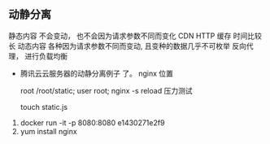 ## 动静分离
  静态内容
    不会变动， 也不会因为请求参数不同而变化
    CDN HTTP 缓存 时间比较长
  动态内容
    各种因为请求参数不同而变动, 且变种的数据几乎不可枚举
    反向代理， 进行负载均衡

- 腾讯云云服务器的动静分离例子
  了。
  nginx 位置

  root   /root/static;
  user root;
  nginx -s reload 
  压力测试

  touch static.js

1. docker run -it -p 8080:8080 e1430271e2f9
2. yum install nginx


